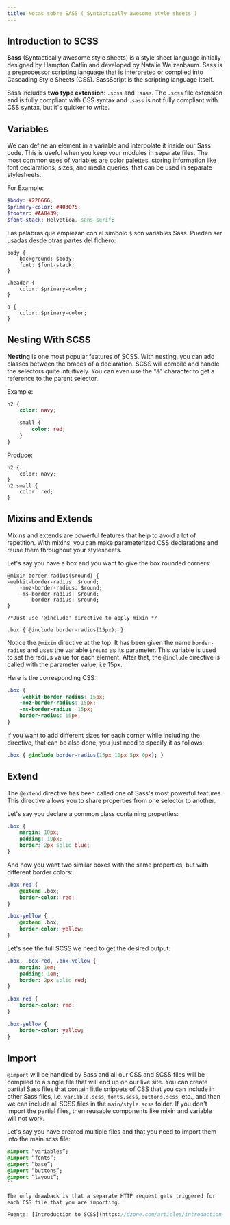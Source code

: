 ```yaml
---
title: Notas sobre SASS (_Syntactically awesome style sheets_)
---
```


## Introduction to SCSS

**Sass** (Syntactically awesome style sheets) is a style sheet language
initially designed by Hampton Catlin and developed by Natalie
Weizenbaum. Sass is a preprocessor scripting language that is
interpreted or compiled into Cascading Style Sheets (CSS). SassScript is
the scripting language itself.

Sass includes **two type extension**: `.scss` and `.sass`. The `.scss`
file extension and is fully compliant with CSS syntax and `.sass` is not
fully compliant with CSS syntax, but it\'s quicker to write.

## Variables

We can define an element in a variable and interpolate it inside our
Sass code. This is useful when you keep your modules in separate files.
The most common uses of variables are color palettes, storing
information like font declarations, sizes, and media queries, that can
be used in separate stylesheets.

For Example:

```sass
$body: #226666;
$primary-color: #403075;
$footer: #AA8439;
$font-stack: Helvetica, sans-serif;
```

Las palabras que empiezan con el símbolo `$` son variables Sass. Pueden ser
usadas desde otras partes del fichero:

```
body {
    background: $body;
    font: $font-stack;
}

.header {
    color: $primary-color;
}

a {
    color: $primary-color;
}
```

## Nesting With SCSS

**Nesting** is one most popular features of SCSS. With nesting, you can add
classes between the braces of a declaration. SCSS will compile and
handle the selectors quite intuitively. You can even use the "&"
character to get a reference to the parent selector.

Example:

```sass
h2 {
    color: navy;

    small {
        color: red;
    }
}
```

Produce:

```
h2 {
    color: navy;
}
h2 small {
    color: red;
}
```


## Mixins and Extends

Mixins and extends are powerful features that help to avoid a lot of
repetition. With mixins, you can make parameterized CSS declarations and
reuse them throughout your stylesheets.

Let's say you have a box and you want to give the box rounded corners:

```
@mixin border-radius($round) {
-webkit-border-radius: $round;
    -moz-border-radius: $round;
    -ms-border-radius: $round;
        border-radius: $round;
}

/*Just use '@include' directive to apply mixin */

.box { @include border-radius(15px); }
```

Notice the `@mixin` directive at the top. It has been given the name
`border-radius` and uses the variable `$round` as its parameter. This
variable is used to set the radius value for each element. After that,
the `@include` directive is called with the parameter value, i.e 15px.

Here is the corresponding CSS:

```css
.box {
    -webkit-border-radius: 15px;
    -moz-border-radius: 15px;
    -ms-border-radius: 15px;
    border-radius: 15px;
}
```

If you want to add different sizes for each corner while including the
directive, that can be also done; you just need to specify it as
follows:

```sass
.box { @include border-radius(15px 10px 5px 0px); }
```


## Extend

The `@extend` directive has been called one of Sass's most powerful
features. This directive allows you to share properties from one
selector to another.

Let's say you declare a common class containing properties:

```css
.box {
    margin: 10px;
    padding: 10px;  
    border: 2px solid blue;
}
```

And now you want two similar boxes with the same properties, but with
different border colors:

```css
.box-red {
    @extend .box;
    border-color: red;
}

.box-yellow {
    @extend .box;
    border-color: yellow;
}
```

Let's see the full SCSS we need to get the desired output:

```sass
.box, .box-red, .box-yellow {
    margin: 1em;
    padding: 1em;
    border: 2px solid red;
}

.box-red {
    border-color: red;
}

.box-yellow {
    border-color: yellow;
}
```


## Import

`@import` will be handled by Sass and all our CSS and SCSS files will be
compiled to a single file that will end up on our live site. You can
create partial Sass files that contain little snippets of CSS that you
can include in other Sass files, i.e. `variable.scss`, `fonts.scss`,
`buttons.scss`, etc., and then we can include all SCSS files in the
`main/style.scss` folder. If you don\'t import the partial files, then
reusable components like mixin and variable will not work.

Let's say you have created multiple files and that you need to import
them into the main.scss file:

```sass
@import “variables”;
@import “fonts”;
@import “base”;
@import “buttons”;
@import “layout”;
``

The only drawback is that a separate HTTP request gets triggered for
each CSS file that you are importing.

Fuente: [Introduction to SCSS](https://dzone.com/articles/introduction-of-scss)
